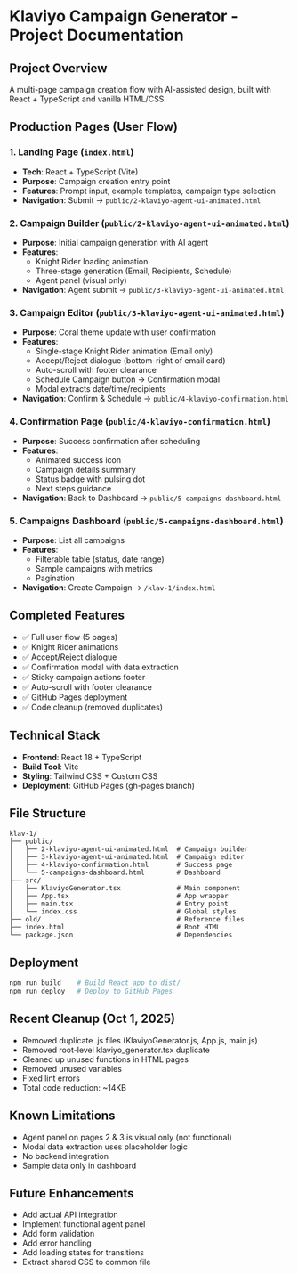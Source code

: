 # Klaviyo Campaign Generator - Project Documentation

## Project Overview
A multi-page campaign creation flow with AI-assisted design, built with React + TypeScript and vanilla HTML/CSS.

## Production Pages (User Flow)

### 1. Landing Page (`index.html`)
- **Tech**: React + TypeScript (Vite)
- **Purpose**: Campaign creation entry point
- **Features**: Prompt input, example templates, campaign type selection
- **Navigation**: Submit → `public/2-klaviyo-agent-ui-animated.html`

### 2. Campaign Builder (`public/2-klaviyo-agent-ui-animated.html`)
- **Purpose**: Initial campaign generation with AI agent
- **Features**: 
  - Knight Rider loading animation
  - Three-stage generation (Email, Recipients, Schedule)
  - Agent panel (visual only)
- **Navigation**: Agent submit → `public/3-klaviyo-agent-ui-animated.html`

### 3. Campaign Editor (`public/3-klaviyo-agent-ui-animated.html`)
- **Purpose**: Coral theme update with user confirmation
- **Features**:
  - Single-stage Knight Rider animation (Email only)
  - Accept/Reject dialogue (bottom-right of email card)
  - Auto-scroll with footer clearance
  - Schedule Campaign button → Confirmation modal
  - Modal extracts date/time/recipients
- **Navigation**: Confirm & Schedule → `public/4-klaviyo-confirmation.html`

### 4. Confirmation Page (`public/4-klaviyo-confirmation.html`)
- **Purpose**: Success confirmation after scheduling
- **Features**:
  - Animated success icon
  - Campaign details summary
  - Status badge with pulsing dot
  - Next steps guidance
- **Navigation**: Back to Dashboard → `public/5-campaigns-dashboard.html`

### 5. Campaigns Dashboard (`public/5-campaigns-dashboard.html`)
- **Purpose**: List all campaigns
- **Features**:
  - Filterable table (status, date range)
  - Sample campaigns with metrics
  - Pagination
- **Navigation**: Create Campaign → `/klav-1/index.html`

## Completed Features
- ✅ Full user flow (5 pages)
- ✅ Knight Rider animations
- ✅ Accept/Reject dialogue
- ✅ Confirmation modal with data extraction
- ✅ Sticky campaign actions footer
- ✅ Auto-scroll with footer clearance
- ✅ GitHub Pages deployment
- ✅ Code cleanup (removed duplicates)

## Technical Stack
- **Frontend**: React 18 + TypeScript
- **Build Tool**: Vite
- **Styling**: Tailwind CSS + Custom CSS
- **Deployment**: GitHub Pages (gh-pages branch)

## File Structure
```
klav-1/
├── public/
│   ├── 2-klaviyo-agent-ui-animated.html  # Campaign builder
│   ├── 3-klaviyo-agent-ui-animated.html  # Campaign editor
│   ├── 4-klaviyo-confirmation.html       # Success page
│   └── 5-campaigns-dashboard.html        # Dashboard
├── src/
│   ├── KlaviyoGenerator.tsx              # Main component
│   ├── App.tsx                           # App wrapper
│   ├── main.tsx                          # Entry point
│   └── index.css                         # Global styles
├── old/                                  # Reference files
├── index.html                            # Root HTML
└── package.json                          # Dependencies
```

## Deployment
```bash
npm run build    # Build React app to dist/
npm run deploy   # Deploy to GitHub Pages
```

## Recent Cleanup (Oct 1, 2025)
- Removed duplicate .js files (KlaviyoGenerator.js, App.js, main.js)
- Removed root-level klaviyo_generator.tsx duplicate
- Cleaned up unused functions in HTML pages
- Removed unused variables
- Fixed lint errors
- Total code reduction: ~14KB

## Known Limitations
- Agent panel on pages 2 & 3 is visual only (not functional)
- Modal data extraction uses placeholder logic
- No backend integration
- Sample data only in dashboard

## Future Enhancements
- Add actual API integration
- Implement functional agent panel
- Add form validation
- Add error handling
- Add loading states for transitions
- Extract shared CSS to common file
